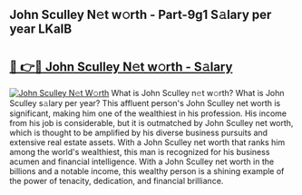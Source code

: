 ## John Sculley N𝚎t w𝚘rth - Part-9g1 S𝚊lary per year LKaIB

# <h2><a href="http://gc37zw1.nevu.top/?p=John+Sculley">🔗 👉🔴 John Sculley N𝚎t w𝚘rth - S𝚊lary</a></h2>

[![John Sculley N𝚎t W𝚘rth](https://i.imgur.com/Oavwk0R.jpeg)](http://gc37zw1.nevu.top/?p=John+Sculley)
What is John Sculley n𝚎t w𝚘rth? What is John Sculley s𝚊lary per year?
This affluent person's John Sculley net worth is significant, making him one of the wealthiest in his profession. His income from his job is considerable, but it is outmatched by John Sculley net worth, which is thought to be amplified by his diverse business pursuits and extensive real estate assets. With a John Sculley net worth that ranks him among the world's wealthiest, this man is recognized for his business acumen and financial intelligence. With a John Sculley net worth in the billions and a notable income, this wealthy person is a shining example of the power of tenacity, dedication, and financial brilliance.
